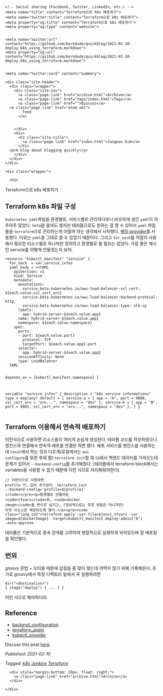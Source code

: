 <!DOCTYPE html>
<html lang="en">
  <head>
    <title>Terraform으로 k8s 배포하기</title>
    <meta charset="utf-8"/>
    <meta name="viewport" content="width=device-width, initial-scale=1.0">
    <link type="application/atom+xml" rel="alternate" href="atom.xml" title="Terraform으로 k8s 배포하기">
    <link rel="stylesheet" href="style.css">
    <script src="https://cdnjs.cloudflare.com/ajax/libs/prism/1.28.0/prism.min.js"></script>
    <script src="https://cdnjs.cloudflare.com/ajax/libs/prism/1.28.0/components/prism-clojure.min.js"></script>
    <script type="text/javascript" src="https://livejs.com/live.js"></script>
    <link rel="stylesheet" href="https://cdnjs.cloudflare.com/ajax/libs/prism/1.28.0/themes/prism.min.css">



    <!-- Social sharing (Facebook, Twitter, LinkedIn, etc.) -->
    <meta name="title" content="Terraform으로 k8s 배포하기">
    <meta name="twitter:title" content="Terraform으로 k8s 배포하기">
    <meta property="og:title" content="Terraform으로 k8s 배포하기">
    <meta property="og:type" content="website">


    <meta name="twitter:url" content="https://github.com/borkdude/quickblog/2021-02-10-deploy_k8s_using_terraform.markdown">
    <meta property="og:url" content="https://github.com/borkdude/quickblog/2021-02-10-deploy_k8s_using_terraform.markdown">


    <meta name="twitter:card" content="summary">



  </head>
  <body>

    <div class="site-header">
      <div class="wrapper">
        <div class="site-nav">
          <a class="page-link" href="archive.html">Archive</a>
          <a class="page-link" href="tags/index.html">Tags</a>
          <a class="page-link" href="">Discuss</a>
	  <a class="page-link" href="atom.xml">
            Feed
          </a>
	  
	  
        </div>
        <div>
          <h1 class="site-title">
            <a class="page-link" href="index.html">Jungwoo Kim</a>
          </h1>
	  <p>A blog about blogging quickly</p>
        </div>
      </div>
    </div>

    <div class="wrapper">

      <h1>
  
  Terraform으로 k8s 배포하기
  
</h1>
<h2>Terraform k8s 파일 구성</h2><p><code>kubernetes yaml</code>파일을 환경별로, 서비스별로 관리하다보니 비슷하게 생긴 <code>yaml</code>이 아주아주 많았다. <code>helm</code>을 쓸까도 했지만 테라폼으로도 원하는 걸 할 수 있어서 <code>yaml</code> 파일들을 <code>terraform</code>으로 관리하는게 어떨까 하는 생각에서 시작했다. <a href='https://registry.terraform.io/providers/gavinbunney/kubectl/latest/docs/resources/kubectl_manifest'>해당 provider</a>를 사용했다. 이유는 <code>yaml</code>을 그대로 쓸 수 있었기 때문이다. 그리고 <code>for&#95;each</code>를 적절히 사용해서 필요한 리소스별로 하나씩만 정의하고 환경별로 둘 필요는 없었다. 가장 좋은 예시인 servcie를 어떻게 만들었는지 보자.</p><pre><code class="lang-terraform">resource &quot;kubectl&#95;manifest&quot; &quot;service&quot; {
  for&#95;each  = var.service&#95;infos
  yaml&#95;body = &lt;&lt;YAML
    apiVersion: v1
    kind: Service
    metadata:
      annotations:
        service.beta.kubernetes.io/aws-load-balancer-ssl-cert: ${each.value.ssl&#95;cert&#95;arn}
        service.beta.kubernetes.io/aws-load-balancer-backend-protocol: http
        service.beta.kubernetes.io/aws-load-balancer-type: nlb-ip
      labels:
        app: hybrid-server-${each.value.app}
      name: hybrid-server-${each.value.app}
      namespace: ${each.value.namespace}
    spec:
      ports:
      - port: ${each.value.port}
        protocol: TCP
        targetPort: ${each.value.app}-port
      selector:
        app: hybrid-server-${each.value.app}
      sessionAffinity: None
      type: LoadBalancer
  YAML

  depends&#95;on = &#91;kubectl&#95;manifest.namespace&#93;
}

variable &quot;service&#95;infos&quot; {
  description = &quot;k8s service informations&quot;
  type        = map&#40;any&#41;
  default = {
    service-a = {
      app          = &quot;A&quot;,
      port         = 9000,
      ssl&#95;cert&#95;arn = &quot;arn...&quot;,
      namespace    = &quot;dev&quot;
    },
    service-b = {
      app          = &quot;B&quot;,
      port         = 9001,
      ssl&#95;cert&#95;arn = &quot;arn...&quot;,
      namespace    = &quot;dev&quot;
    },
  }
}
</code></pre><h2>Terraform 이용해서 연속적 배포하기</h2><p>이런식으로 사용하면 리소스들이 여러개 손쉽게 생성된다. 테라폼 코드를 작성하였으니 젠킨스와 연결해서 연속적 배포를 연결만 하면 됐다. 배포 서비스를 젠킨스를 사용하는데 <code>local</code>에서 하는 것과 다르게(로컬에서는 <code>aws configure</code>를 맞춘 후에 함) <code>terraform init</code>할 때 <code>S3</code>에서 백엔드 데이터를 가져오는데 문제가 있어서 <code>--backend-config</code>를 추가해줬다. (테라폼에서 terraform block에서는 variables을 사용할 수 없기 때문에 이런 식으로 처리해줘야한다)</p><pre><code class="lang-zsh">// 이런식으로 사용하면 profile 키, 값이 추가된다.
terraform init --backend-config='profile=${profile}'
</code></pre><p>환경별로 만들어둔 <code>tfvars</code>와, <code>docker image</code>를 변수로 넘기고, (정상적으로는 추천 방법은 아니지만) 타겟 리소스만 배포되도록 했다.</p><pre><code class="lang-zsh">terraform apply -var-file=${env}.tfvars -var image=${dockerImage} -target=kubectl&#95;manifest.deploy-admin&#91;&quot;A&quot;&#93; -auto-approve
</code></pre><p>테라폼은 기본적으로 종속 관계를 고려하여 병렬적으로 실행하게 되어있으며 잘 배포됨을 확인했다.</p><h2>번외</h2><p>groovy 문법 + 오타들 때문에 삽질을 좀 많이 했는데 까먹지 않기 위해 기록해둔다. 추가로 groovy에서 특정 디렉토리 밑에서 꼭 실행하려면</p><pre><code class="lang-groovy">dir&#40;&quot;&lt;destination&gt;&quot;&#41; {
  stage&#40;&quot;deploy&quot;&#41; {
    ...
  }
}
</code></pre><p>이런 식으로 해야하더라.</p><h2>Reference</h2><ul><li><a href='https://www.terraform.io/docs/language/settings/backends/configuration.html'>backend_configuration</a></li><li><a href='https://www.terraform.io/docs/cli/commands/apply.html'>terraform_apply</a></li><li><a href='https://registry.terraform.io/providers/gavinbunney/kubectl/latest/docs/resources/kubectl_manifest'>kubectl_provider</a></li></ul>
<p>Discuss this post <a href="">here</a>.</p>
<p><i>Published: 2021-02-10</i></p>

<p>
  <i>
  Tagged:
  
  <span class="tag">
    <a href="tags/k8s.html">k8s</a>
  </span>
  
  <span class="tag">
    <a href="tags/Jenkins.html">Jenkins</a>
  </span>
  
  <span class="tag">
    <a href="tags/Terraform.html">Terraform</a>
  </span>
  
  </i>
</p>



      
      <div style="margin-bottom: 20px; float: right;">
        <a class="page-link" href="archive.html">Archive</a>
      </div>
      
    </div>
  </body>
</html>
